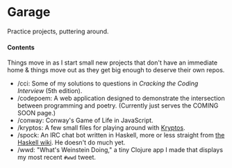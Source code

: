 Garage
======
Practice projects, puttering around.

#### Contents

Things move in as I start small new projects that don't have an immediate home & things move out as they get big enough to deserve their own repos.

* /cci: Some of my solutions to questions in _Cracking the Coding Interview_ (5th edition).
* /codepoem: A web application designed to demonstrate the intersection between programming and poetry. (Currently just serves the COMING SOON page.)
* /conway: Conway's Game of Life in JavaScript.
* /kryptos: A few small files for playing around with [Kryptos](http://en.wikipedia.org/wiki/Kryptos).
* /spock: An IRC chat bot written in Haskell, more or less straight from [the Haskell wiki](http://www.haskell.org/haskellwiki/Roll_your_own_IRC_bot). He doesn't do much yet.
* /wwd: "What's Weinstein Doing," a tiny Clojure app I made that displays my most recent `#wwd` tweet.

